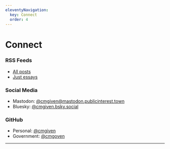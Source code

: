 ```yaml
---
eleventyNavigation:
  key: Connect
  order: 4
---
```


# Connect

### RSS Feeds

- [All posts](/feeds/feed.xml)
- [Just essays](/feeds/essays.xml)

### Social Media

- Mastodon: [@cmgiven@mastodon.publicinterest.town](https://mastodon.publicinterest.town/@cmgiven)
- Bluesky: [@cmgiven.bsky.social](https://bsky.app/profile/cmgiven.bsky.social)

### GitHub

- Personal: [@cmgiven](https://github.com/cmgiven)
- Government: [@cmgoven](https://github.com/cmgoven)

---
